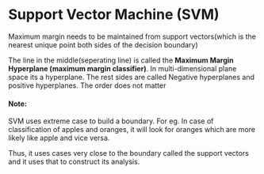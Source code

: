 # Support Vector Machine (SVM)

Maximum margin needs to be maintained from support vectors(which is the nearest unique point both sides of the decision boundary)

The line in the middle(seperating line) is called the <strong>Maximum Margin Hyperplane (maximum margin classifier)</strong>. In multi-dimensional plane space its a hyperplane.
The rest sides are called Negative hyperplanes and positive hyperplanes. The order does not matter

#### Note:
SVM uses extreme case to build a boundary. For eg. In case of classification of apples and oranges, it will look for oranges which are more likely like apple and vice versa.

Thus, it uses cases very close to the boundary called the support vectors and it uses that to construct its analysis.